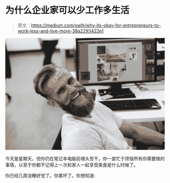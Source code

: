 # 为什么企业家可以少工作多生活

> 原文：<https://medium.com/swlh/why-its-okay-for-entrepreneurs-to-work-less-and-live-more-38a2293422e1>

![](img/f419c68d96f2c92ea1604dc279fd5504.png)

今天是星期天，但你仍在笔记本电脑前埋头苦干。你一直忙于烦恼所有你需要做的事情，以至于你都不记得上一次和家人一起享受美食是什么时候了。

你已经几周没睡好觉了。你累坏了。你想知道: